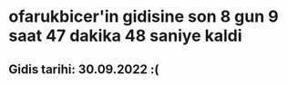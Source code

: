 # ofarukbicer'in gidisine son 8 gun 9 saat 47 dakika 48 saniye kaldi

## Gidis tarihi: 30.09.2022 :(